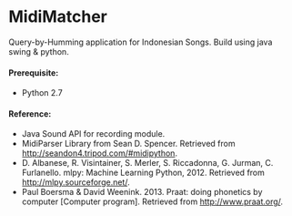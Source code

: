 # MidiMatcher
Query-by-Humming application for Indonesian Songs. Build using java swing & python.

#### Prerequisite:
* Python 2.7

#### Reference:
* Java Sound API for recording module.
* MidiParser Library from Sean D. Spencer. Retrieved from http://seandon4.tripod.com/#midipython.
* D. Albanese, R. Visintainer, S. Merler, S. Riccadonna, G. Jurman, C. Furlanello. mlpy: Machine Learning Python, 2012. Retrieved from http://mlpy.sourceforge.net/.
* Paul Boersma & David Weenink. 2013. Praat: doing phonetics by computer [Computer program]. Retrieved from http://www.praat.org/.
